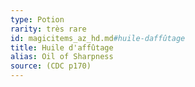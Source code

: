 ```yaml
---
type: Potion
rarity: très rare
id: magicitems_az_hd.md#huile-daffûtage
title: Huile d'affûtage
alias: Oil of Sharpness
source: (CDC p170)
---
```


